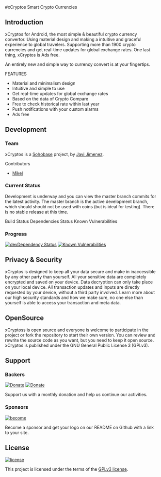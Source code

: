 #xCryptos
Smart Crypto Currencies

## Introduction
xCryptos for Android, the most simple & beautiful crypto currency convertor. Using material design and making a intuitive and graceful experience to global travelers. Supporting more than 1900 crypto currencies and get real-time updates for global exchange rates. One last thing, xCryptos is Ads free.

An entirely new and simple way to currency convert is at your fingertips.

FEATURES
- Material and minimalism design
- Intuitive and simple to use
- Get real-time updates for global exchange rates
- Based on the data of Crypto Compare
- Free to check historical rate within last year
- Push notifications with your custom alarms
- Ads free


## Development

### Team
xCryptos is a [Sohobase](http://sohobase.co) project, by [Javi Jimenez](https://github.com/soyjavi).

Contributors
  - [Mikel](https://github.com/soyjavi)

### Current Status
Development is underway and you can view the master branch commits for the latest activity. The master branch is the active development branch, which should should not be used with coins (but is ideal for testing). There is no stable release at this time.

Build Status Dependencies Status Known Vulnerabilities

### Progress
[![devDependency Status](https://img.shields.io/david/sohobase/xcryptos.svg?style=for-the-badge)](https://david-dm.org/sohobase/xcryptos#info=dependencies)
[![Known Vulnerabilities](https://snyk.io/test/github/sohobase/xcryptos/badge.svg)](https://snyk.io/test/sohobase/xcryptos)


## Privacy & Security
xCryptos is designed to keep all your data secure and make in inaccessible by any other party than yourself. All your sensitive data are completely encrypted and saved on your device. Data decryption can only take place on your local device. All transaction updates and inputs are directly requested by your device, without a third party involved. Learn more about our high security standards and how we make sure, no one else than yourself is able to access your transaction and meta data.


## OpenSource
xCryptoss is open source and everyone is welcome to participate in the project or fork the repository to start their own version. You can review and rewrite the source code as you want, but you need to keep it open source. xCryptos is published under the GNU General Public License 3 (GPLv3).


## Support

### Backers
[![Donate](https://img.shields.io/badge/donate-₿-yellow.svg?style=for-the-badge)](https://chart.googleapis.com/chart?chs=320x320&cht=qr&chl=bitcoin:19hdnHUYwTSCffNKazV379r9HrwNwEfeeA?amount=0.001) [![Donate](https://img.shields.io/badge/donate-Ł-lightgrey.svg?style=for-the-badge)]()

Support us with a monthly donation and help us continue our activities.

### Sponsors
[![become](https://img.shields.io/badge/become-sponsor-brightgreen.svg?style=for-the-badge)](https://chart.googleapis.com/chart?chs=320x320&cht=qr&chl=bitcoin:19hdnHUYwTSCffNKazV379r9HrwNwEfeeA?amount=0.01)

Become a sponsor and get your logo on our README on Github with a link to your site.


## License
[![license](https://img.shields.io/badge/license-GPLv3-blue.svg?style=for-the-badge)](http://www.opensource.org/licenses/GPL-3.0)

This project is licensed under the terms of the [GPLv3 license](http://www.opensource.org/licenses/GPL-3.0).
